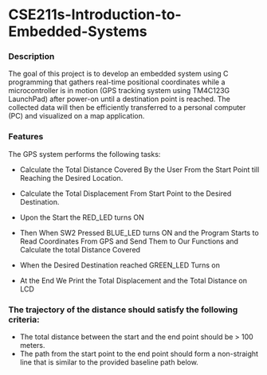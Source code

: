 # CSE211s-Introduction-to-Embedded-Systems
### Description
The goal of this project is to develop an embedded system using C programming that 
gathers real-time positional coordinates while a microcontroller is in motion (GPS tracking 
system using TM4C123G LaunchPad) after power-on until a destination point is reached. 
The collected data will then be efficiently transferred to a personal computer (PC) and 
visualized on a map application.
### Features
The GPS system performs the following tasks:  

 * Calculate the Total Distance Covered By the User From the Start Point till Reaching the Desired Location.
 * Calculate the Total Displacement From Start Point to the Desired Destination.  
 
 * Upon the Start the RED_LED turns ON  
 
 * Then When SW2 Pressed BLUE_LED turns ON and the Program Starts to Read Coordinates From GPS and Send Them to Our Functions and Calculate the total Distance Covered  
  
 * When the Desired Destination reached GREEN_LED Turns on  
  
 * At the End We Print the Total Displacement and the Total Distance on LCD  
  
### The trajectory of the distance should satisfy the following criteria:  
 * The total distance between the start and the end point should be > 100 meters.
 * The path from the start point to the end point should form a non-straight line that is similar to the provided baseline path below. 
 
